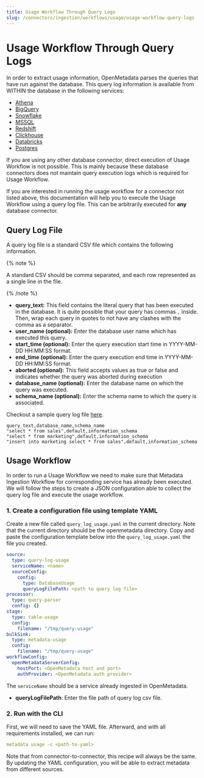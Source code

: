 ```yaml
---
title: Usage Workflow Through Query Logs
slug: /connectors/ingestion/workflows/usage/usage-workflow-query-logs
---
```


# Usage Workflow Through Query Logs

In order to extract usage information, OpenMetadata parses the queries that have run against the database. This query
log information is available from WITHIN the database in the following services:

- [Athena](/connectors/database/athena)
- [BigQuery](/connectors/database/bigquery)
- [Snowflake](/connectors/database/snowflake)
- [MSSQL](/connectors/database/mssql)
- [Redshift](/connectors/database/redshift)
- [Clickhouse](/connectors/database/clickhouse)
- [Databricks](/connectors/database/databricks)
- [Postgres](/connectors/database/postgres)

If you are using any other database connector, direct execution of Usage Workflow is not possible.
This is mainly because these database connectors does not maintain query execution logs which is required for Usage Workflow.

If you are interested in running the usage workflow for a connector not listed above, this documentation will help
you to execute the Usage Workflow using a query log file. This can be arbitrarily executed for **any** database connector.

## Query Log File

A query log file is a standard CSV file which contains the following information.

{% note %}

A standard CSV should be comma separated, and each row represented as a single line in the file.

{% /note %}

- **query_text:** This field contains the literal query that has been executed in the database. It is quite possible
    that your query has commas `,` inside. Then, wrap each query in quotes to not have any clashes
    with the comma as a separator.
- **user_name (optional):** Enter the database user name which has executed this query.
- **start_time (optional):** Enter the query execution start time in YYYY-MM-DD HH:MM:SS format.
- **end_time (optional):** Enter the query execution end time in YYYY-MM-DD HH:MM:SS format.
- **aborted (optional):** This field accepts values as true or false and indicates whether the query was aborted during execution
- **database_name (optional):** Enter the database name on which the query was executed.
- **schema_name (optional):** Enter the schema name to which the query is associated.

Checkout a sample query log file [here](https://github.com/open-metadata/OpenMetadata/blob/main/ingestion/examples/sample_data/glue/query_log.csv).

```csv
query_text,database_name,schema_name
"select * from sales",default,information_schema
"select * from marketing",default,information_schema
"insert into marketing select * from sales",default,information_schema
```

## Usage Workflow
In order to run a Usage Workflow we need to make sure that Metadata Ingestion Workflow for corresponding service has already been executed. We will follow the steps to create a JSON configuration able to collect the query log file and execute the usage workflow.

### 1. Create a configuration file using template YAML

Create a new file called `query_log_usage.yaml` in the current directory. Note that the current directory should be the openmetadata directory.
Copy and paste the configuration template below into the `query_log_usage.yaml` the file you created.

```yaml
source:
  type: query-log-usage
  serviceName: <name>
  sourceConfig:
    config:
      type: DatabaseUsage
      queryLogFilePath: <path to query log file>
processor:
  type: query-parser
  config: {}
stage:
  type: table-usage
  config:
    filename: "/tmp/query-usage"
bulkSink:
  type: metadata-usage
  config:
    filename: "/tmp/query-usage"
workflowConfig:
  openMetadataServerConfig:
    hostPort: <OpenMetadata host and port>
    authProvider: <OpenMetadata auth provider>
```

The `serviceName` should be a service already ingested in OpenMetadata.
- **queryLogFilePath**: Enter the file path of query log csv file.

### 2. Run with the CLI

First, we will need to save the YAML file. Afterward, and with all requirements installed, we can run:

```yaml
metadata usage -c <path-to-yaml>
```

Note that from connector-to-connector, this recipe will always be the same. By updating the YAML configuration, you will be able to extract metadata from different sources.
